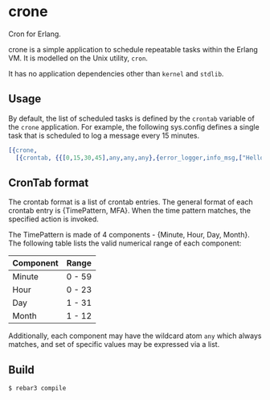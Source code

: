 # crone

Cron for Erlang.

crone is a simple application to schedule repeatable tasks within the Erlang
VM. It is modelled on the Unix utility, `cron`.

It has no application dependencies other than `kernel` and `stdlib`.

## Usage
By default, the list of scheduled tasks is defined by the `crontab` variable
of the `crone` application. For example, the following sys.config defines a
single task that is scheduled to log a message every 15 minutes.

```erlang
[{crone, 
  [{crontab, {{[0,15,30,45],any,any,any},{error_logger,info_msg,["Hello world.~n"]}}}]}].
```

## CronTab format
The crontab format is a list of crontab entries. The general format of each
crontab entry is {TimePattern, MFA}. When the time pattern matches, the
specified action is invoked.

The TimePattern is made of 4 components - {Minute, Hour, Day, Month}. The
following table lists the valid numerical range of each component:

Component | Range
----------|-------
Minute    | 0 - 59
Hour      | 0 - 23
Day       | 1 - 31
Month     | 1 - 12

Additionally, each component may have the wildcard atom `any` which always
matches, and set of specific values may be expressed via a list.

## Build

    $ rebar3 compile

